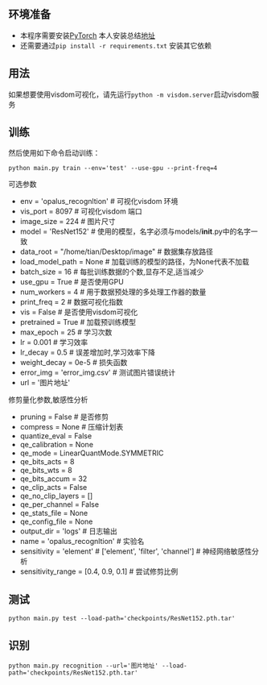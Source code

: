 ## 环境准备

- 本程序需要安装[PyTorch](https://pytorch.org/) 本人安装总结[地址](https://blog.csdn.net/qq_41654985/article/details/86599016)
- 还需要通过`pip install -r requirements.txt` 安装其它依赖

## 用法
如果想要使用visdom可视化，请先运行`python -m visdom.server`启动visdom服务

## 训练
然后使用如下命令启动训练：

```
python main.py train --env='test' --use-gpu --print-freq=4
```
可选参数
- env = 'opalus_recognltion'  # 可视化visdom 环境
- vis_port = 8097  # 可视化visdom 端口
- image_size = 224  # 图片尺寸
- model = 'ResNet152'  # 使用的模型，名字必须与models/__init__.py中的名字一致
- data_root = "/home/tian/Desktop/image"  # 数据集存放路径
- load_model_path = None  # 加载训练的模型的路径，为None代表不加载
- batch_size = 16  # 每批训练数据的个数,显存不足,适当减少
- use_gpu = True  # 是否使用GPU
- num_workers = 4  # 用于数据预处理的多处理工作器的数量
- print_freq = 2  # 数据可视化指数
- vis = False  # 是否使用visdom可视化
- pretrained = True  # 加载预训练模型
- max_epoch = 25  # 学习次数
- lr = 0.001  # 学习效率
- lr_decay = 0.5  # 误差增加时,学习效率下降
- weight_decay = 0e-5  # 损失函数
- error_img = 'error_img.csv' # 测试图片错误统计
- url = '图片地址'

修剪量化参数,敏感性分析
- pruning = False  # 是否修剪
- compress = None  # 压缩计划表
- quantize_eval = False
- qe_calibration = None
- qe_mode = LinearQuantMode.SYMMETRIC
- qe_bits_acts = 8
- qe_bits_wts = 8
- qe_bits_accum = 32
- qe_clip_acts = False
- qe_no_clip_layers = []
- qe_per_channel = False
- qe_stats_file = None
- qe_config_file = None
- output_dir = 'logs'  # 日志输出
- name = 'opalus_recognltion'  # 实验名
- sensitivity = 'element'  # ['element', 'filter', 'channel']  # 神经网络敏感性分析
- sensitivity_range = [0.4, 0.9, 0.1]  # 尝试修剪比例

## 测试

```
python main.py test --load-path='checkpoints/ResNet152.pth.tar'
```

## 识别

```
python main.py recognition --url='图片地址' --load-path='checkpoints/ResNet152.pth.tar'
```
